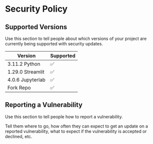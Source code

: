 # Security Policy

## Supported Versions

Use this section to tell people about which versions of your project are
currently being supported with security updates.

| Version | Supported          |
| ------- | ------------------ |
| 3.11.2 Python   | :white_check_mark: |
| 1.29.0 Streamlit  | :white_check_mark:          |
| 4.0.6 Jupyterlab   | :white_check_mark: |
| Fork Repo   | :white_check_mark:                |

## Reporting a Vulnerability

Use this section to tell people how to report a vulnerability.

Tell them where to go, how often they can expect to get an update on a
reported vulnerability, what to expect if the vulnerability is accepted or
declined, etc.
